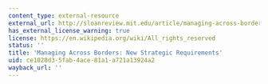 ```yaml
---
content_type: external-resource
external_url: http://sloanreview.mit.edu/article/managing-across-borders-new-strategic-requirements/
has_external_license_warning: true
license: https://en.wikipedia.org/wiki/All_rights_reserved
status: ''
title: 'Managing Across Borders: New Strategic Requirements'
uid: ce1028d3-5fab-4ace-81a1-a721a13924a2
wayback_url: ''
---
```

